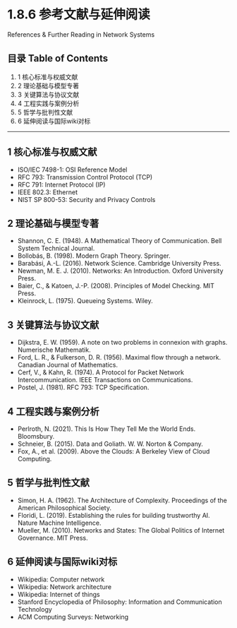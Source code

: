# 1.8.6 参考文献与延伸阅读

References & Further Reading in Network Systems

## 目录 Table of Contents

1. 1 核心标准与权威文献
2. 2 理论基础与模型专著
3. 3 关键算法与协议文献
4. 4 工程实践与案例分析
5. 5 哲学与批判性文献
6. 6 延伸阅读与国际wiki对标

---

## 1 核心标准与权威文献

- ISO/IEC 7498-1: OSI Reference Model
- RFC 793: Transmission Control Protocol (TCP)
- RFC 791: Internet Protocol (IP)
- IEEE 802.3: Ethernet
- NIST SP 800-53: Security and Privacy Controls

## 2 理论基础与模型专著

- Shannon, C. E. (1948). A Mathematical Theory of Communication. Bell System Technical Journal.
- Bollobás, B. (1998). Modern Graph Theory. Springer.
- Barabási, A.-L. (2016). Network Science. Cambridge University Press.
- Newman, M. E. J. (2010). Networks: An Introduction. Oxford University Press.
- Baier, C., & Katoen, J.-P. (2008). Principles of Model Checking. MIT Press.
- Kleinrock, L. (1975). Queueing Systems. Wiley.

## 3 关键算法与协议文献

- Dijkstra, E. W. (1959). A note on two problems in connexion with graphs. Numerische Mathematik.
- Ford, L. R., & Fulkerson, D. R. (1956). Maximal flow through a network. Canadian Journal of Mathematics.
- Cerf, V., & Kahn, R. (1974). A Protocol for Packet Network Intercommunication. IEEE Transactions on Communications.
- Postel, J. (1981). RFC 793: TCP Specification.

## 4 工程实践与案例分析

- Perlroth, N. (2021). This Is How They Tell Me the World Ends. Bloomsbury.
- Schneier, B. (2015). Data and Goliath. W. W. Norton & Company.
- Fox, A., et al. (2009). Above the Clouds: A Berkeley View of Cloud Computing.

## 5 哲学与批判性文献

- Simon, H. A. (1962). The Architecture of Complexity. Proceedings of the American Philosophical Society.
- Floridi, L. (2019). Establishing the rules for building trustworthy AI. Nature Machine Intelligence.
- Mueller, M. (2010). Networks and States: The Global Politics of Internet Governance. MIT Press.

## 6 延伸阅读与国际wiki对标

- Wikipedia: Computer network
- Wikipedia: Network architecture
- Wikipedia: Internet of things
- Stanford Encyclopedia of Philosophy: Information and Communication Technology
- ACM Computing Surveys: Networking
